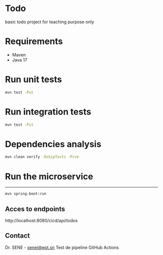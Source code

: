 
# Todo
basic todo project for teaching purpose only 

# Requirements
<ul>
 <li>Maven </li>
  <li>Java 17</li>
</ul>

# Run unit tests
```sh
mvn test -Put
```

# Run integration tests
```sh
mvn test -Pit
```
# Dependencies analysis
```sh
mvn clean verify -DskipTests -Pcve
```

# Run the microservice
 --- 
```sh
mvn spring-boot:run
```

## Acces to endpoints
http://localhost:8080/cicd/api/todos


## Contact

Dr. SENE - <a href="mailto:senei@ept.sn">senei@ept.sn</a>
Test de pipeline GitHub Actions
